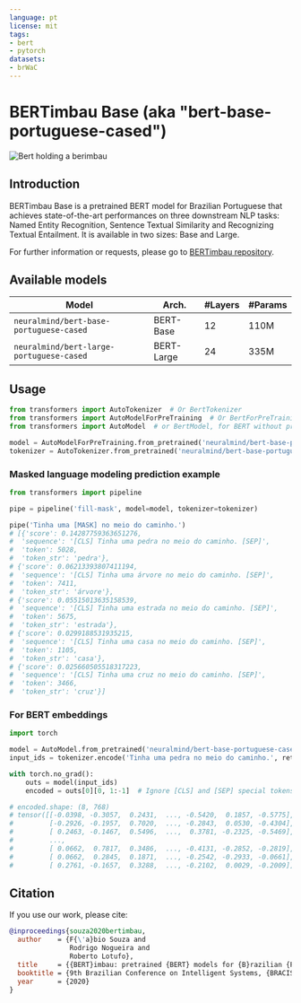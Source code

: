 ```yaml
---
language: pt
license: mit
tags:
- bert
- pytorch
datasets:
- brWaC
---
```


# BERTimbau Base (aka "bert-base-portuguese-cased")

![Bert holding a berimbau](https://imgur.com/JZ7Hynh.jpg)

## Introduction

BERTimbau Base is a pretrained BERT model for Brazilian Portuguese that achieves state-of-the-art performances on three downstream NLP tasks: Named Entity Recognition, Sentence Textual Similarity and Recognizing Textual Entailment. It is available in two sizes: Base and Large.

For further information or requests, please go to [BERTimbau repository](https://github.com/neuralmind-ai/portuguese-bert/).

## Available models

| Model                                    | Arch.      | #Layers | #Params |
| ---------------------------------------- | ---------- | ------- | ------- |
| `neuralmind/bert-base-portuguese-cased`  | BERT-Base  | 12      | 110M    |
| `neuralmind/bert-large-portuguese-cased` | BERT-Large | 24      | 335M    |

## Usage

```python
from transformers import AutoTokenizer  # Or BertTokenizer
from transformers import AutoModelForPreTraining  # Or BertForPreTraining for loading pretraining heads
from transformers import AutoModel  # or BertModel, for BERT without pretraining heads

model = AutoModelForPreTraining.from_pretrained('neuralmind/bert-base-portuguese-cased')
tokenizer = AutoTokenizer.from_pretrained('neuralmind/bert-base-portuguese-cased', do_lower_case=False)
```

### Masked language modeling prediction example

```python
from transformers import pipeline

pipe = pipeline('fill-mask', model=model, tokenizer=tokenizer)

pipe('Tinha uma [MASK] no meio do caminho.')
# [{'score': 0.14287759363651276,
#  'sequence': '[CLS] Tinha uma pedra no meio do caminho. [SEP]',
#  'token': 5028,
#  'token_str': 'pedra'},
# {'score': 0.06213393807411194,
#  'sequence': '[CLS] Tinha uma árvore no meio do caminho. [SEP]',
#  'token': 7411,
#  'token_str': 'árvore'},
# {'score': 0.05515013635158539,
#  'sequence': '[CLS] Tinha uma estrada no meio do caminho. [SEP]',
#  'token': 5675,
#  'token_str': 'estrada'},
# {'score': 0.0299188531935215,
#  'sequence': '[CLS] Tinha uma casa no meio do caminho. [SEP]',
#  'token': 1105,
#  'token_str': 'casa'},
# {'score': 0.025660505518317223,
#  'sequence': '[CLS] Tinha uma cruz no meio do caminho. [SEP]',
#  'token': 3466,
#  'token_str': 'cruz'}]

```

### For BERT embeddings

```python
import torch

model = AutoModel.from_pretrained('neuralmind/bert-base-portuguese-cased')
input_ids = tokenizer.encode('Tinha uma pedra no meio do caminho.', return_tensors='pt')

with torch.no_grad():
    outs = model(input_ids)
    encoded = outs[0][0, 1:-1]  # Ignore [CLS] and [SEP] special tokens

# encoded.shape: (8, 768)
# tensor([[-0.0398, -0.3057,  0.2431,  ..., -0.5420,  0.1857, -0.5775],
#         [-0.2926, -0.1957,  0.7020,  ..., -0.2843,  0.0530, -0.4304],
#         [ 0.2463, -0.1467,  0.5496,  ...,  0.3781, -0.2325, -0.5469],
#         ...,
#         [ 0.0662,  0.7817,  0.3486,  ..., -0.4131, -0.2852, -0.2819],
#         [ 0.0662,  0.2845,  0.1871,  ..., -0.2542, -0.2933, -0.0661],
#         [ 0.2761, -0.1657,  0.3288,  ..., -0.2102,  0.0029, -0.2009]])
```

## Citation

If you use our work, please cite:

```bibtex
@inproceedings{souza2020bertimbau,
  author    = {F{\'a}bio Souza and
               Rodrigo Nogueira and
               Roberto Lotufo},
  title     = {{BERT}imbau: pretrained {BERT} models for {B}razilian {P}ortuguese},
  booktitle = {9th Brazilian Conference on Intelligent Systems, {BRACIS}, Rio Grande do Sul, Brazil, October 20-23 (to appear)},
  year      = {2020}
}
```
